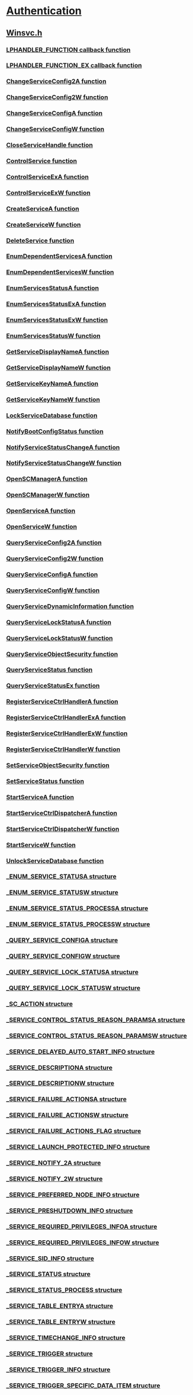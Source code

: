 # [Authentication](../_security/index.md)
## [Winsvc.h](index.md)
### [LPHANDLER_FUNCTION callback function](../winsvc/nc-winsvc-lphandler_function.md)
### [LPHANDLER_FUNCTION_EX callback function](../winsvc/nc-winsvc-lphandler_function_ex.md)
### [ChangeServiceConfig2A function](../winsvc/nf-winsvc-changeserviceconfig2a.md)
### [ChangeServiceConfig2W function](../winsvc/nf-winsvc-changeserviceconfig2w.md)
### [ChangeServiceConfigA function](../winsvc/nf-winsvc-changeserviceconfiga.md)
### [ChangeServiceConfigW function](../winsvc/nf-winsvc-changeserviceconfigw.md)
### [CloseServiceHandle function](../winsvc/nf-winsvc-closeservicehandle.md)
### [ControlService function](../winsvc/nf-winsvc-controlservice.md)
### [ControlServiceExA function](../winsvc/nf-winsvc-controlserviceexa.md)
### [ControlServiceExW function](../winsvc/nf-winsvc-controlserviceexw.md)
### [CreateServiceA function](../winsvc/nf-winsvc-createservicea.md)
### [CreateServiceW function](../winsvc/nf-winsvc-createservicew.md)
### [DeleteService function](../winsvc/nf-winsvc-deleteservice.md)
### [EnumDependentServicesA function](../winsvc/nf-winsvc-enumdependentservicesa.md)
### [EnumDependentServicesW function](../winsvc/nf-winsvc-enumdependentservicesw.md)
### [EnumServicesStatusA function](../winsvc/nf-winsvc-enumservicesstatusa.md)
### [EnumServicesStatusExA function](../winsvc/nf-winsvc-enumservicesstatusexa.md)
### [EnumServicesStatusExW function](../winsvc/nf-winsvc-enumservicesstatusexw.md)
### [EnumServicesStatusW function](../winsvc/nf-winsvc-enumservicesstatusw.md)
### [GetServiceDisplayNameA function](../winsvc/nf-winsvc-getservicedisplaynamea.md)
### [GetServiceDisplayNameW function](../winsvc/nf-winsvc-getservicedisplaynamew.md)
### [GetServiceKeyNameA function](../winsvc/nf-winsvc-getservicekeynamea.md)
### [GetServiceKeyNameW function](../winsvc/nf-winsvc-getservicekeynamew.md)
### [LockServiceDatabase function](../winsvc/nf-winsvc-lockservicedatabase.md)
### [NotifyBootConfigStatus function](../winsvc/nf-winsvc-notifybootconfigstatus.md)
### [NotifyServiceStatusChangeA function](../winsvc/nf-winsvc-notifyservicestatuschangea.md)
### [NotifyServiceStatusChangeW function](../winsvc/nf-winsvc-notifyservicestatuschangew.md)
### [OpenSCManagerA function](../winsvc/nf-winsvc-openscmanagera.md)
### [OpenSCManagerW function](../winsvc/nf-winsvc-openscmanagerw.md)
### [OpenServiceA function](../winsvc/nf-winsvc-openservicea.md)
### [OpenServiceW function](../winsvc/nf-winsvc-openservicew.md)
### [QueryServiceConfig2A function](../winsvc/nf-winsvc-queryserviceconfig2a.md)
### [QueryServiceConfig2W function](../winsvc/nf-winsvc-queryserviceconfig2w.md)
### [QueryServiceConfigA function](../winsvc/nf-winsvc-queryserviceconfiga.md)
### [QueryServiceConfigW function](../winsvc/nf-winsvc-queryserviceconfigw.md)
### [QueryServiceDynamicInformation function](../winsvc/nf-winsvc-queryservicedynamicinformation.md)
### [QueryServiceLockStatusA function](../winsvc/nf-winsvc-queryservicelockstatusa.md)
### [QueryServiceLockStatusW function](../winsvc/nf-winsvc-queryservicelockstatusw.md)
### [QueryServiceObjectSecurity function](../winsvc/nf-winsvc-queryserviceobjectsecurity.md)
### [QueryServiceStatus function](../winsvc/nf-winsvc-queryservicestatus.md)
### [QueryServiceStatusEx function](../winsvc/nf-winsvc-queryservicestatusex.md)
### [RegisterServiceCtrlHandlerA function](../winsvc/nf-winsvc-registerservicectrlhandlera.md)
### [RegisterServiceCtrlHandlerExA function](../winsvc/nf-winsvc-registerservicectrlhandlerexa.md)
### [RegisterServiceCtrlHandlerExW function](../winsvc/nf-winsvc-registerservicectrlhandlerexw.md)
### [RegisterServiceCtrlHandlerW function](../winsvc/nf-winsvc-registerservicectrlhandlerw.md)
### [SetServiceObjectSecurity function](../winsvc/nf-winsvc-setserviceobjectsecurity.md)
### [SetServiceStatus function](../winsvc/nf-winsvc-setservicestatus.md)
### [StartServiceA function](../winsvc/nf-winsvc-startservicea.md)
### [StartServiceCtrlDispatcherA function](../winsvc/nf-winsvc-startservicectrldispatchera.md)
### [StartServiceCtrlDispatcherW function](../winsvc/nf-winsvc-startservicectrldispatcherw.md)
### [StartServiceW function](../winsvc/nf-winsvc-startservicew.md)
### [UnlockServiceDatabase function](../winsvc/nf-winsvc-unlockservicedatabase.md)
### [_ENUM_SERVICE_STATUSA structure](../winsvc/ns-winsvc-_enum_service_statusa.md)
### [_ENUM_SERVICE_STATUSW structure](../winsvc/ns-winsvc-_enum_service_statusw.md)
### [_ENUM_SERVICE_STATUS_PROCESSA structure](../winsvc/ns-winsvc-_enum_service_status_processa.md)
### [_ENUM_SERVICE_STATUS_PROCESSW structure](../winsvc/ns-winsvc-_enum_service_status_processw.md)
### [_QUERY_SERVICE_CONFIGA structure](../winsvc/ns-winsvc-_query_service_configa.md)
### [_QUERY_SERVICE_CONFIGW structure](../winsvc/ns-winsvc-_query_service_configw.md)
### [_QUERY_SERVICE_LOCK_STATUSA structure](../winsvc/ns-winsvc-_query_service_lock_statusa.md)
### [_QUERY_SERVICE_LOCK_STATUSW structure](../winsvc/ns-winsvc-_query_service_lock_statusw.md)
### [_SC_ACTION structure](../winsvc/ns-winsvc-_sc_action.md)
### [_SERVICE_CONTROL_STATUS_REASON_PARAMSA structure](../winsvc/ns-winsvc-_service_control_status_reason_paramsa.md)
### [_SERVICE_CONTROL_STATUS_REASON_PARAMSW structure](../winsvc/ns-winsvc-_service_control_status_reason_paramsw.md)
### [_SERVICE_DELAYED_AUTO_START_INFO structure](../winsvc/ns-winsvc-_service_delayed_auto_start_info.md)
### [_SERVICE_DESCRIPTIONA structure](../winsvc/ns-winsvc-_service_descriptiona.md)
### [_SERVICE_DESCRIPTIONW structure](../winsvc/ns-winsvc-_service_descriptionw.md)
### [_SERVICE_FAILURE_ACTIONSA structure](../winsvc/ns-winsvc-_service_failure_actionsa.md)
### [_SERVICE_FAILURE_ACTIONSW structure](../winsvc/ns-winsvc-_service_failure_actionsw.md)
### [_SERVICE_FAILURE_ACTIONS_FLAG structure](../winsvc/ns-winsvc-_service_failure_actions_flag.md)
### [_SERVICE_LAUNCH_PROTECTED_INFO structure](../winsvc/ns-winsvc-_service_launch_protected_info.md)
### [_SERVICE_NOTIFY_2A structure](../winsvc/ns-winsvc-_service_notify_2a.md)
### [_SERVICE_NOTIFY_2W structure](../winsvc/ns-winsvc-_service_notify_2w.md)
### [_SERVICE_PREFERRED_NODE_INFO structure](../winsvc/ns-winsvc-_service_preferred_node_info.md)
### [_SERVICE_PRESHUTDOWN_INFO structure](../winsvc/ns-winsvc-_service_preshutdown_info.md)
### [_SERVICE_REQUIRED_PRIVILEGES_INFOA structure](../winsvc/ns-winsvc-_service_required_privileges_infoa.md)
### [_SERVICE_REQUIRED_PRIVILEGES_INFOW structure](../winsvc/ns-winsvc-_service_required_privileges_infow.md)
### [_SERVICE_SID_INFO structure](../winsvc/ns-winsvc-_service_sid_info.md)
### [_SERVICE_STATUS structure](../winsvc/ns-winsvc-_service_status.md)
### [_SERVICE_STATUS_PROCESS structure](../winsvc/ns-winsvc-_service_status_process.md)
### [_SERVICE_TABLE_ENTRYA structure](../winsvc/ns-winsvc-_service_table_entrya.md)
### [_SERVICE_TABLE_ENTRYW structure](../winsvc/ns-winsvc-_service_table_entryw.md)
### [_SERVICE_TIMECHANGE_INFO structure](../winsvc/ns-winsvc-_service_timechange_info.md)
### [_SERVICE_TRIGGER structure](../winsvc/ns-winsvc-_service_trigger.md)
### [_SERVICE_TRIGGER_INFO structure](../winsvc/ns-winsvc-_service_trigger_info.md)
### [_SERVICE_TRIGGER_SPECIFIC_DATA_ITEM structure](../winsvc/ns-winsvc-_service_trigger_specific_data_item.md)
